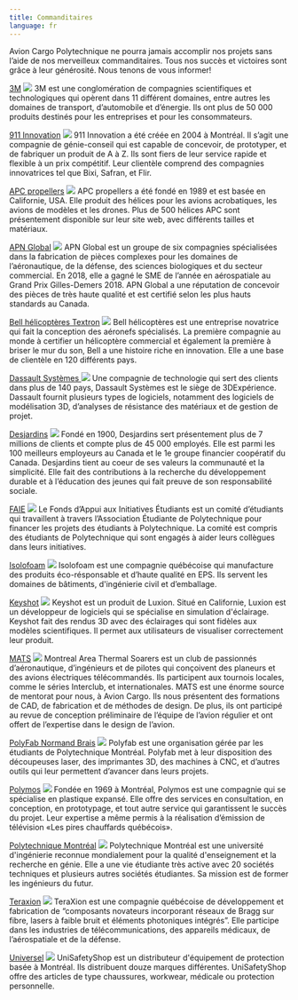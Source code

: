 ```yaml
---
title: Commanditaires
language: fr
---
```

Avion Cargo Polytechnique ne pourra jamais accomplir nos projets sans l’aide de nos merveilleux commanditaires. Tous nos succès et victoires sont grâce à leur générosité. Nous tenons de vous informer!

[3M](https://www.3mcanada.ca/3M/fr_CA/company-ca/)
![](https://res.cloudinary.com/decninixz/image/upload/v1598878497/3M_logo_wordmark_gaxeov.png)
3M est une conglomération de compagnies scientifiques et technologiques qui opèrent dans 11 différent domaines, entre autres les domaines de transport, d’automobile et d’énergie. Ils ont plus de 50 000 produits destinés pour les entreprises et pour les consommateurs.

[911 Innovation](https://911innovation.com/fr/)
![](https://res.cloudinary.com/decninixz/image/upload/v1598878594/911-innovation-1_akh6ln.jpg)
911 Innovation a été créée en 2004 à Montréal. Il s’agit une compagnie de génie-conseil qui est capable de concevoir, de prototyper, et de fabriquer un produit de A à Z. Ils sont fiers de leur service rapide et flexible à un prix compétitif. Leur clientèle comprend des compagnies innovatrices tel que Bixi, Safran, et Flir.

[APC propellers](https://www.apcprop.com/)
![](https://res.cloudinary.com/decninixz/image/upload/v1598878594/APC-logo-color-20151012_szqeos.png)
APC propellers a été fondé en 1989 et est basée en Californie, USA. Elle produit des hélices pour les avions acrobatiques, les avions de modèles et les drones. Plus de 500 hélices APC sont présentement disponible sur leur site web, avec différents tailles et matériaux. 

[APN Global](http://apnglobal.ca/fr/)
![](https://res.cloudinary.com/decninixz/image/upload/v1598878594/APN_lcbdxn.png)
APN Global est un groupe de six compagnies spécialisées dans la fabrication de pièces complexes pour les domaines de l’aéronautique, de la défense, des sciences biologiques et du secteur commercial. En 2018, elle a gagné le SME de l’année en aérospatiale au Grand Prix Gilles-Demers 2018. APN Global a une réputation de concevoir des pièces de très haute qualité et est certifié selon les plus hauts standards au Canada.

[Bell hélicoptères Textron](https://www.bellflight.com/company/about)
![](https://res.cloudinary.com/decninixz/image/upload/v1598878594/1200px-Bell_logo_2018.svg_dqpmvk.png)
Bell hélicoptères est une entreprise novatrice qui fait la conception des aéronefs spécialisés. La première compagnie au monde à certifier un hélicoptère commercial et également la première à briser le mur du son, Bell a une histoire riche en innovation. Elle a une base de clientèle en 120 différents pays.

[Dassault Systèmes ](https://www.3ds.com/about-3ds/)
![](https://res.cloudinary.com/decninixz/image/upload/v1601405532/Dassault-Syst-mes-Logo_f7amvo.png)
Une compagnie de technologie qui sert des clients dans plus de 140 pays, Dassault Systèmes est le siège de 3DExpérience. Dassault fournit plusieurs types de logiciels, notamment des logiciels de modélisation 3D, d’analyses de résistance des matériaux et de gestion de projet. 

[Desjardins](https://www.desjardins.com/index.jsp)
![](https://res.cloudinary.com/decninixz/image/upload/v1598878594/Desjardins_logo_jlhwup.png)
Fondé en 1900, Desjardins sert présentement plus de 7 millions de clients et compte plus de 45 000 employés. Elle est parmi les 100 meilleurs employeurs au Canada et le 1e groupe financier coopératif du Canada. Desjardins tient au coeur de ses valeurs la communauté et la simplicité. Elle fait des contributions à la recherche du développement durable et à l’éducation des jeunes qui fait preuve de son responsabilité sociale. 

[FAIE](https://www.aep.polymtl.ca/faie)
![](https://res.cloudinary.com/decninixz/image/upload/v1598878595/logo-sp-16-1024x1024_rwbsfv.png)
Le Fonds d’Appui aux Initiatives Étudiants est un comité d’étudiants qui travaillent à travers l’Association Étudiante de Polytechnique pour financer les projets des étudiants à Polytechnique. La comité est compris des étudiants de Polytechnique qui sont engagés à aider leurs collègues dans leurs initiatives. 

[Isolofoam](https://isolofoam.com/fr/) 
![](https://res.cloudinary.com/decninixz/image/upload/v1598878594/logo-isolofoam_bcji2i.png)
Isolofoam est une compagnie québécoise qui manufacture des produits éco-résponsable et d’haute qualité en EPS. Ils servent les domaines de bâtiments, d'ingénierie civil et d’emballage. 

[Keyshot](https://www.keyshot.com/) 
![](https://res.cloudinary.com/decninixz/image/upload/v1598879891/keyshot-big_qgps4a.png)
Keyshot est un produit de Luxion. Situé en Californie, Luxion est un développeur de logiciels qui se spécialise en simulation d'éclairage. Keyshot fait des rendus 3D avec des éclairages qui sont fidèles aux modèles scientifiques. Il permet aux utilisateurs de visualiser correctement leur produit.

[MATS](http://www.matsclub.org/index.html) 
![](https://res.cloudinary.com/decninixz/image/upload/v1598878595/logo_MATS_1974_pudagx.png)
Montreal Area Thermal Soarers est un club de passionnés d’aéronautique, d’ingénieurs et de pilotes qui conçoivent des planeurs et des avions électriques télécommandés. Ils participent aux tournois locales, comme le séries Interclub, et internationales. MATS est une énorme source de mentorat pour nous, à Avion Cargo. Ils nous présentent des formations de CAD, de fabrication et de méthodes de design. De plus, ils ont participé au revue de conception préliminaire de l’équipe de l’avion régulier et ont offert de l’expertise dans le design de l’avion. 

[PolyFab Normand Brais](https://polyfab.polymtl.ca/)
![](https://res.cloudinary.com/decninixz/image/upload/v1598878595/polyfab-ieddec2_bmexmt.png)
Polyfab est une organisation gérée par les étudiants de Polytechnique Montréal. Polyfab met à leur disposition des découpeuses laser, des imprimantes 3D, des machines à CNC, et d’autres outils qui leur permettent d’avancer dans leurs projets.

[Polymos](https://www.polymos.com/)
![](https://res.cloudinary.com/decninixz/image/upload/v1598880820/logo_qa8hpe.png)
Fondée en 1969 à Montréal, Polymos est une compagnie qui se spécialise en plastique expansé. Elle offre des services en consultation, en conception, en prototypage, et tout autre service qui garantissent le succès du projet. Leur expertise a même permis à la réalisation d’émission de télévision «Les pires chauffards québécois». 

[Polytechnique Montréal](https://www.polymtl.ca/)
![](https://res.cloudinary.com/decninixz/image/upload/v1598880934/1200px-_C3_89cole_Polytechnique_de_Montr_C3_A9al_Logo.svg_lzso09.png)
Polytechnique Montréal est une université d'ingénierie reconnue mondialement pour la qualité d'enseignement et la recherche en génie. Elle a une vie étudiante très active avec 20 sociétés techniques et plusieurs autres sociétés étudiantes. Sa mission est de former les ingénieurs du futur.

[Teraxion](https://www.teraxion.com/fr/)
![](https://res.cloudinary.com/decninixz/image/upload/v1598878595/Teraxion_ysuodp.png)
TeraXion est une compagnie québécoise de développement et fabrication de “composants novateurs incorporant réseaux de Bragg sur fibre, lasers à faible bruit et éléments photoniques intégrés”. Elle participe dans les industries de télécommunications, des appareils médicaux, de l’aérospatiale et de la défense. 

[Universel](https://unisafetyshop.com/)
![](https://res.cloudinary.com/decninixz/image/upload/v1598878595/universel_security_02_xxwgjm.jpg)
UniSafetyShop est un distributeur d'équipement de protection basée à Montréal. Ils distribuent douze marques différentes. UniSafetyShop offre des articles de type chaussures, workwear, médicale ou protection personnelle.